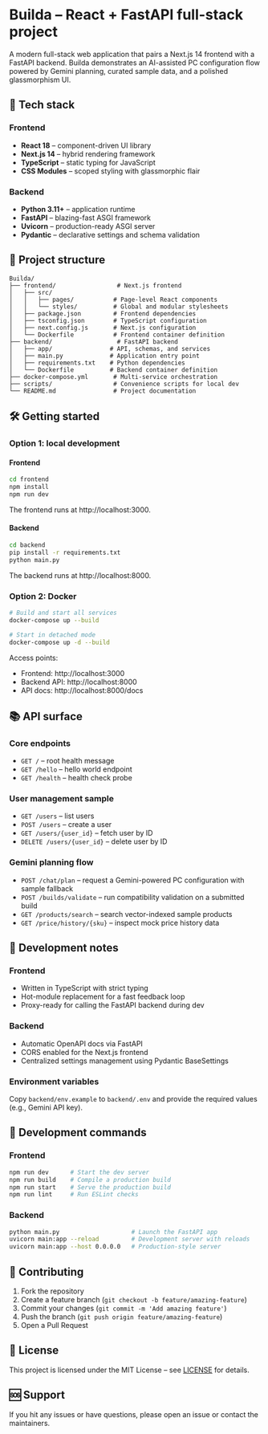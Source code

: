 # Builda – React + FastAPI full-stack project

A modern full-stack web application that pairs a Next.js 14 frontend with a FastAPI backend. Builda demonstrates an AI-assisted PC configuration flow powered by Gemini planning, curated sample data, and a polished glassmorphism UI.

## 🚀 Tech stack

### Frontend
- **React 18** – component-driven UI library
- **Next.js 14** – hybrid rendering framework
- **TypeScript** – static typing for JavaScript
- **CSS Modules** – scoped styling with glassmorphic flair

### Backend
- **Python 3.11+** – application runtime
- **FastAPI** – blazing-fast ASGI framework
- **Uvicorn** – production-ready ASGI server
- **Pydantic** – declarative settings and schema validation

## 📁 Project structure

```
Builda/
├── frontend/                 # Next.js frontend
│   ├── src/
│   │   ├── pages/           # Page-level React components
│   │   └── styles/          # Global and modular stylesheets
│   ├── package.json         # Frontend dependencies
│   ├── tsconfig.json        # TypeScript configuration
│   ├── next.config.js       # Next.js configuration
│   └── Dockerfile           # Frontend container definition
├── backend/                  # FastAPI backend
│   ├── app/                # API, schemas, and services
│   ├── main.py             # Application entry point
│   ├── requirements.txt    # Python dependencies
│   └── Dockerfile          # Backend container definition
├── docker-compose.yml       # Multi-service orchestration
├── scripts/                 # Convenience scripts for local dev
└── README.md                # Project documentation
```

## 🛠️ Getting started

### Option 1: local development

#### Frontend
```bash
cd frontend
npm install
npm run dev
```
The frontend runs at http://localhost:3000.

#### Backend
```bash
cd backend
pip install -r requirements.txt
python main.py
```
The backend runs at http://localhost:8000.

### Option 2: Docker

```bash
# Build and start all services
docker-compose up --build

# Start in detached mode
docker-compose up -d --build
```

Access points:
- Frontend: http://localhost:3000
- Backend API: http://localhost:8000
- API docs: http://localhost:8000/docs

## 📚 API surface

### Core endpoints
- `GET /` – root health message
- `GET /hello` – hello world endpoint
- `GET /health` – health check probe

### User management sample
- `GET /users` – list users
- `POST /users` – create a user
- `GET /users/{user_id}` – fetch user by ID
- `DELETE /users/{user_id}` – delete user by ID

### Gemini planning flow
- `POST /chat/plan` – request a Gemini-powered PC configuration with sample fallback
- `POST /builds/validate` – run compatibility validation on a submitted build
- `GET /products/search` – search vector-indexed sample products
- `GET /price/history/{sku}` – inspect mock price history data

## 🔧 Development notes

### Frontend
- Written in TypeScript with strict typing
- Hot-module replacement for a fast feedback loop
- Proxy-ready for calling the FastAPI backend during dev

### Backend
- Automatic OpenAPI docs via FastAPI
- CORS enabled for the Next.js frontend
- Centralized settings management using Pydantic BaseSettings

### Environment variables
Copy `backend/env.example` to `backend/.env` and provide the required values (e.g., Gemini API key).

## 📝 Development commands

### Frontend
```bash
npm run dev      # Start the dev server
npm run build    # Compile a production build
npm run start    # Serve the production build
npm run lint     # Run ESLint checks
```

### Backend
```bash
python main.py                    # Launch the FastAPI app
uvicorn main:app --reload         # Development server with reloads
uvicorn main:app --host 0.0.0.0   # Production-style server
```

## 🤝 Contributing

1. Fork the repository
2. Create a feature branch (`git checkout -b feature/amazing-feature`)
3. Commit your changes (`git commit -m 'Add amazing feature'`)
4. Push the branch (`git push origin feature/amazing-feature`)
5. Open a Pull Request

## 📄 License

This project is licensed under the MIT License – see [LICENSE](LICENSE) for details.

## 🆘 Support

If you hit any issues or have questions, please open an issue or contact the maintainers.
